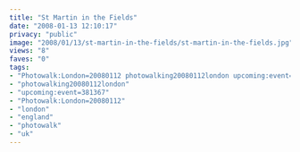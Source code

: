 ```yaml
---
title: "St Martin in the Fields"
date: "2008-01-13 12:10:17"
privacy: "public"
image: "2008/01/13/st-martin-in-the-fields/st-martin-in-the-fields.jpg"
views: "8"
faves: "0"
tags:
- "Photowalk:London=20080112 photowalking20080112london upcoming:event=381367 london england uk Photowalk:London=20080112"
- "photowalking20080112london"
- "upcoming:event=381367"
- "Photowalk:London=20080112"
- "london"
- "england"
- "photowalk"
- "uk"
---
```


